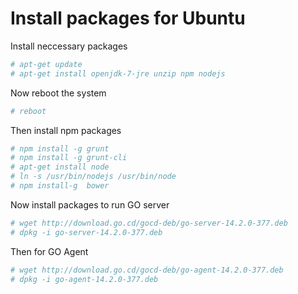 # Install packages for Ubuntu

Install neccessary packages
```sh
# apt-get update
# apt-get install openjdk-7-jre unzip npm nodejs
```

Now reboot the system
```sh
# reboot
```


Then install npm packages
```sh
# npm install -g grunt
# npm install -g grunt-cli
# apt-get install node
# ln -s /usr/bin/nodejs /usr/bin/node
# npm install-g  bower
```

Now install packages to run GO server
```sh
# wget http://download.go.cd/gocd-deb/go-server-14.2.0-377.deb
# dpkg -i go-server-14.2.0-377.deb
```

Then for GO Agent
```sh
# wget http://download.go.cd/gocd-deb/go-agent-14.2.0-377.deb
# dpkg -i go-agent-14.2.0-377.deb
```